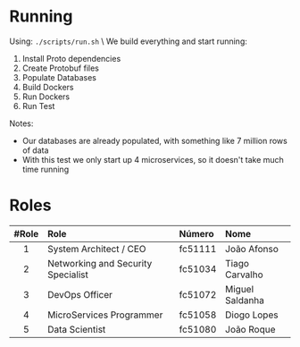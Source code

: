 # Running
Using: `./scripts/run.sh` \ 
We build everything and start running:
1. Install Proto dependencies
2. Create Protobuf files
3. Populate Databases
4. Build Dockers
5. Run Dockers
6. Run Test

Notes: 
- Our databases are already populated, with something like 7 million rows of data
- With this test we only start up 4 microservices, so it doesn't take much time running

# Roles
#Role | Role                                | Número  | Nome            
 :--: |:----------------------------------- | :------ |:---------------
1     | System Architect / CEO              | fc51111 | João Afonso     
2     | Networking and Security Specialist  | fc51034 | Tiago Carvalho  
3     | DevOps Officer                      | fc51072 | Miguel Saldanha 
4     | MicroServices Programmer            | fc51058 | Diogo Lopes
5     | Data Scientist                      | fc51080 | João Roque